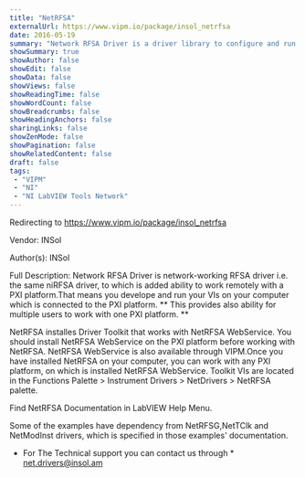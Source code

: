 ```yaml
---
title: "NetRFSA"
externalUrl: https://www.vipm.io/package/insol_netrfsa
date: 2016-05-19
summary: "Network RFSA Driver is a driver library to configure and run the radio - measuring equipment such as Vector Signal Analyzer ."
showSummary: true
showAuthor: false
showEdit: false
showData: false
showViews: false
showReadingTime: false
showWordCount: false
showBreadcrumbs: false
showHeadingAnchors: false
sharingLinks: false
showZenMode: false
showPagination: false
showRelatedContent: false
draft: false
tags:
 - "VIPM"
 - "NI"
 - "NI LabVIEW Tools Network"
---
```


Redirecting to https://www.vipm.io/package/insol_netrfsa

Vendor: INSol

Author(s): INSol
 
Full Description:
Network RFSA Driver is network-working RFSA driver i.e. the same niRFSA driver, to which is added ability to work remotely with a PXI platform.That means you develope and run your VIs on your computer which is connected to the PXI platform. ** This provides also ability for multiple users to work with one PXI platform. **

NetRFSA installes Driver Toolkit that works with NetRFSA WebService. You should install NetRFSA WebService on the PXI platform before working with NetRFSA. NetRFSA WebService is also available through VIPM.Once you have installed NetRFSA on your computer, you can work with any PXI platform, on which is installed NetRFSA WebService.
Toolkit VIs are located in the Functions Palette > Instrument Drivers > NetDrivers > NetRFSA palette.

Find NetRFSA Documentation in LabVIEW Help Menu.

Some of the examples have dependency from NetRFSG,NetTClk and NetModInst drivers, which is specified in those examples' documentation.

* For The Technical support you can contact us through *  net.drivers@insol.am